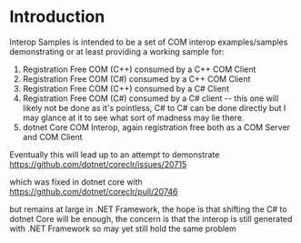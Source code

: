 # Introduction

Interop Samples is intended to be a set of COM interop examples/samples demonstrating or at least providing a working sample for:

1. Registration Free COM (C++) consumed by a C++ COM Client
2. Registration Free COM (C#) consumed by a C++ COM Client
3. Registration Free COM (C++) consumed by a C# Client
4. Registration Free COM (C#) consumed by a C# client -- this one will likely not be done as it's pointless, C# to C# can be done directly
but I may glance at it to see what sort of madness may lie there.
5. dotnet Core COM Interop, again registration free both as a COM Server and COM Client

Eventually this will lead up to an attempt to demonstrate 
https://github.com/dotnet/coreclr/issues/20715

which was fixed in dotnet core with
https://github.com/dotnet/coreclr/pull/20746

but remains at large in .NET Framework, the hope is that shifting the C# to dotnet Core will be enough, the concern is that the interop
is still generated with .NET Framework so may yet still hold the same problem
